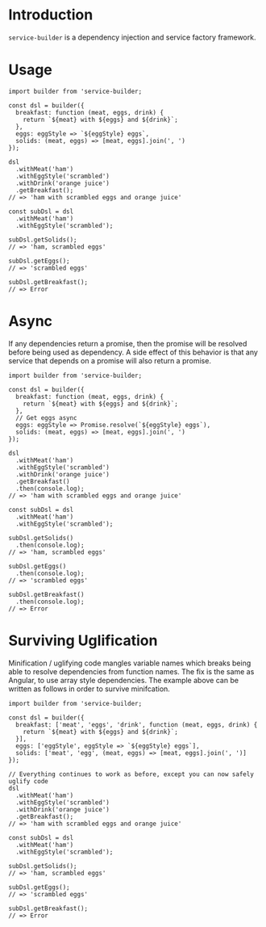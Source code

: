 # Introduction

`service-builder` is a dependency injection and service factory framework.

# Usage

```
import builder from 'service-builder;

const dsl = builder({
  breakfast: function (meat, eggs, drink) {
    return `${meat} with ${eggs} and ${drink}`;
  },
  eggs: eggStyle => `${eggStyle} eggs`,
  solids: (meat, eggs) => [meat, eggs].join(', ')
});

dsl
  .withMeat('ham')
  .withEggStyle('scrambled')
  .withDrink('orange juice')
  .getBreakfast();
// => 'ham with scrambled eggs and orange juice'

const subDsl = dsl
  .withMeat('ham')
  .withEggStyle('scrambled');

subDsl.getSolids();
// => 'ham, scrambled eggs'

subDsl.getEggs();
// => 'scrambled eggs'

subDsl.getBreakfast();
// => Error
```

# Async

If any dependencies return a promise, then the promise will be resolved before being used as dependency.  A side effect of this behavior is that any service that depends on a promise will also return a promise.

```
import builder from 'service-builder;

const dsl = builder({
  breakfast: function (meat, eggs, drink) {
    return `${meat} with ${eggs} and ${drink}`;
  },
  // Get eggs async
  eggs: eggStyle => Promise.resolve(`${eggStyle} eggs`),
  solids: (meat, eggs) => [meat, eggs].join(', ')
});

dsl
  .withMeat('ham')
  .withEggStyle('scrambled')
  .withDrink('orange juice')
  .getBreakfast()
  .then(console.log);
// => 'ham with scrambled eggs and orange juice'

const subDsl = dsl
  .withMeat('ham')
  .withEggStyle('scrambled');

subDsl.getSolids()
  .then(console.log);
// => 'ham, scrambled eggs'

subDsl.getEggs()
  .then(console.log);
// => 'scrambled eggs'

subDsl.getBreakfast()
  .then(console.log);
// => Error
```

# Surviving Uglification

Minification / uglifying code mangles variable names which breaks being able to resolve dependencies from function names.  The fix is the same as Angular, to use array style dependencies.  The example above can be written as follows in order to survive minifcation.

```
import builder from 'service-builder;

const dsl = builder({
  breakfast: ['meat', 'eggs', 'drink', function (meat, eggs, drink) {
    return `${meat} with ${eggs} and ${drink}`;
  }],
  eggs: ['eggStyle', eggStyle => `${eggStyle} eggs`],
  solids: ['meat', 'egg', (meat, eggs) => [meat, eggs].join(', ')]
});

// Everything continues to work as before, except you can now safely uglify code
dsl
  .withMeat('ham')
  .withEggStyle('scrambled')
  .withDrink('orange juice')
  .getBreakfast();
// => 'ham with scrambled eggs and orange juice'

const subDsl = dsl
  .withMeat('ham')
  .withEggStyle('scrambled');

subDsl.getSolids();
// => 'ham, scrambled eggs'

subDsl.getEggs();
// => 'scrambled eggs'

subDsl.getBreakfast();
// => Error
```
